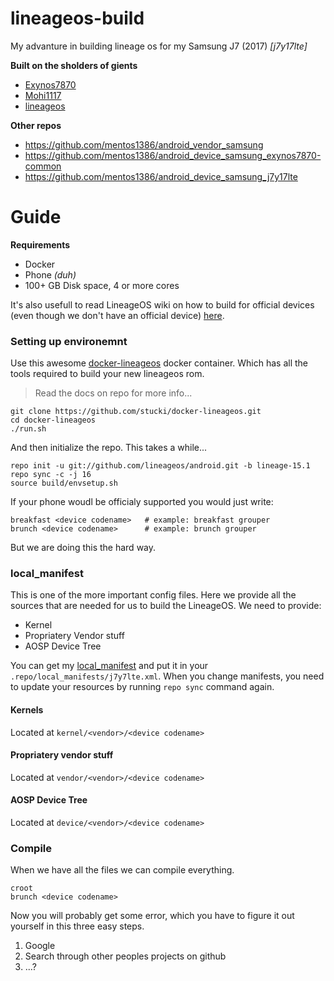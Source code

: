 # lineageos-build
My advanture in building lineage os for my Samsung J7 (2017) *[j7y17lte]*


**Built on the sholders of gients**
 - [Exynos7870](https://github.com/Exynos7870)
 - [Mohi1117](https://github.com/Mohi1117)
 - [lineageos](https://github.com/lineageos)


**Other repos**
 - https://github.com/mentos1386/android_vendor_samsung
 - https://github.com/mentos1386/android_device_samsung_exynos7870-common
 - https://github.com/mentos1386/android_device_samsung_j7y17lte


# Guide

**Requirements**
 - Docker
 - Phone *(duh)*
 - 100+ GB Disk space, 4 or more cores
 
It's also usefull to read LineageOS wiki on how to build for official devices
 (even though we don't have an official device) [here](https://wiki.lineageos.org/devices/a7y17lte/build).
 
### Setting up environemnt

Use this awesome [docker-lineageos](https://github.com/stucki/docker-lineageos)
docker container. Which has all the tools required to build your new lineageos rom.

> Read the docs on repo for more info...
```
git clone https://github.com/stucki/docker-lineageos.git
cd docker-lineageos
./run.sh
```

And then initialize the repo. This takes a while...

```
repo init -u git://github.com/lineageos/android.git -b lineage-15.1
repo sync -c -j 16
source build/envsetup.sh
```

If your phone woudl be officialy supported you would just write:
```
breakfast <device codename>   # example: breakfast grouper
brunch <device codename>      # example: brunch grouper
```
But we are doing this the hard way.


### local_manifest
This is one of the more important config files. Here we provide all the sources
that are needed for us to build the LineageOS. We need to provide:

 * Kernel
 * Propriatery Vendor stuff
 * AOSP Device Tree
 
You can get my [local_manifest](local_manifest/j7y17lte.xml) and put it in your 
`.repo/local_manifests/j7y7lte.xml`. When you change manifests, you need to update
your resources by running `repo sync` command again.

#### Kernels
Located at `kernel/<vendor>/<device codename>`

#### Propriatery vendor stuff
Located at `vendor/<vendor>/<device codename>`

#### AOSP Device Tree
Located at `device/<vendor>/<device codename>`


### Compile
When we have all the files we can compile everything.

```
croot
brunch <device codename>
```

Now you will probably get some error, which you have to figure it out yourself in
this three easy steps.

 1. Google
 2. Search through other peoples projects on github
 3. ...?


